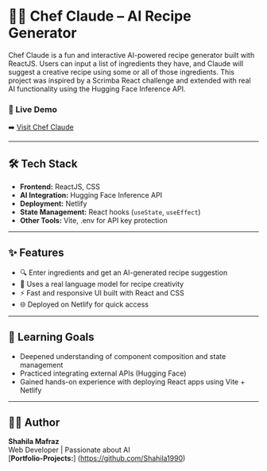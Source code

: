 # 👨‍🍳 Chef Claude – AI Recipe Generator

Chef Claude is a fun and interactive AI-powered recipe generator built with ReactJS. Users can input a list of ingredients they have, and Claude will suggest a creative recipe using some or all of those ingredients. This project was inspired by a Scrimba React challenge and extended with real AI functionality using the Hugging Face Inference API.

### 🔗 Live Demo

➡️ [Visit Chef Claude](https://chefclauderecipegenerator.netlify.app/)

---

## 🛠️ Tech Stack

- **Frontend:** ReactJS, CSS
- **AI Integration:** Hugging Face Inference API
- **Deployment:** Netlify
- **State Management:** React hooks (`useState`, `useEffect`)
- **Other Tools:** Vite, .env for API key protection

---

## ✨ Features

- 🔍 Enter ingredients and get an AI-generated recipe suggestion
- 🤖 Uses a real language model for recipe creativity
- ⚡ Fast and responsive UI built with React and CSS
- 🌐 Deployed on Netlify for quick access

---

## 🧠 Learning Goals

- Deepened understanding of component composition and state management
- Practiced integrating external APIs (Hugging Face)
- Gained hands-on experience with deploying React apps using Vite + Netlify

---

## 🙋‍♀️ Author

**Shahila Mafraz**  
Web Developer | Passionate about AI  
[**Portfolio-Projects:**] (https://github.com/Shahila1990)
